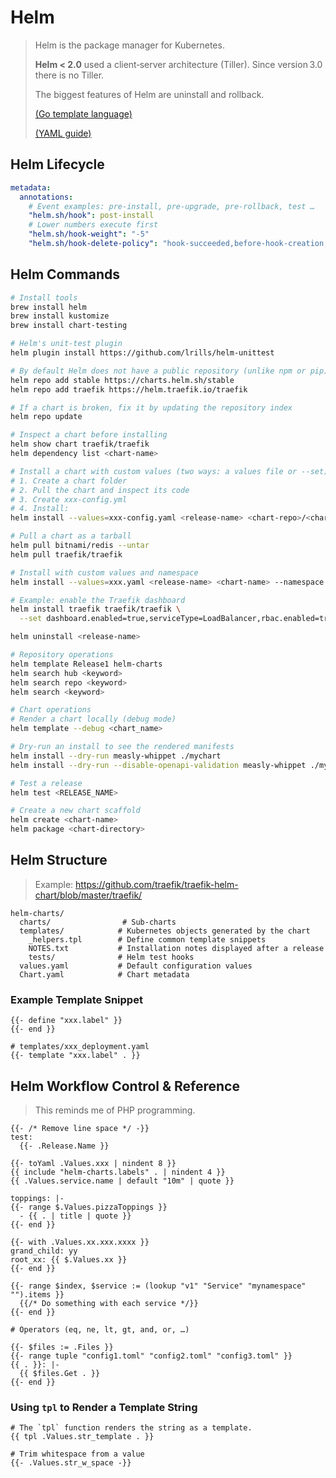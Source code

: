 # Helm

> Helm is the package manager for Kubernetes.
>
> **Helm < 2.0** used a client‑server architecture (Tiller). Since version 3.0 there is no Tiller.
>
> The biggest features of Helm are uninstall and rollback.
>
> [(Go template language)](https://pkg.go.dev/text/template)
>
> [(YAML guide)](https://helm.sh/docs/chart_template_guide/yaml_techniques/)

## Helm Lifecycle

```yaml
metadata:
  annotations:
    # Event examples: pre-install, pre-upgrade, pre-rollback, test …
    "helm.sh/hook": post-install
    # Lower numbers execute first
    "helm.sh/hook-weight": "-5"
    "helm.sh/hook-delete-policy": "hook-succeeded,before-hook-creation,hook-failed"
```

## Helm Commands

```bash
# Install tools
brew install helm
brew install kustomize
brew install chart-testing

# Helm's unit‑test plugin
helm plugin install https://github.com/lrills/helm-unittest

# By default Helm does not have a public repository (unlike npm or pip)
helm repo add stable https://charts.helm.sh/stable
helm repo add traefik https://helm.traefik.io/traefik

# If a chart is broken, fix it by updating the repository index
helm repo update

# Inspect a chart before installing
helm show chart traefik/traefik
helm dependency list <chart-name>

# Install a chart with custom values (two ways: a values file or --set)
# 1. Create a chart folder
# 2. Pull the chart and inspect its code
# 3. Create xxx-config.yml
# 4. Install:
helm install --values=xxx-config.yaml <release-name> <chart-repo>/<chart-name>

# Pull a chart as a tarball
helm pull bitnami/redis --untar
helm pull traefik/traefik

# Install with custom values and namespace
helm install --values=xxx.yaml <release-name> <chart-name> --namespace kube-system

# Example: enable the Traefik dashboard
helm install traefik traefik/traefik \
  --set dashboard.enabled=true,serviceType=LoadBalancer,rbac.enabled=true,dashboard.domain=traefik.local

helm uninstall <release-name>

# Repository operations
helm template Release1 helm-charts
helm search hub <keyword>
helm search repo <keyword>
helm search <keyword>

# Chart operations
# Render a chart locally (debug mode)
helm template --debug <chart_name>

# Dry‑run an install to see the rendered manifests
helm install --dry-run measly-whippet ./mychart
helm install --dry-run --disable-openapi-validation measly-whippet ./mychart

# Test a release
helm test <RELEASE_NAME>

# Create a new chart scaffold
helm create <chart-name>
helm package <chart-directory>
```

## Helm Structure

> Example: https://github.com/traefik/traefik-helm-chart/blob/master/traefik/

```
helm-charts/
  charts/                # Sub‑charts
  templates/            # Kubernetes objects generated by the chart
    _helpers.tpl        # Define common template snippets
    NOTES.txt           # Installation notes displayed after a release
    tests/              # Helm test hooks
  values.yaml           # Default configuration values
  Chart.yaml            # Chart metadata
```

### Example Template Snippet

```gotemplate
{{- define "xxx.label" }}
{{- end }}

# templates/xxx_deployment.yaml
{{- template "xxx.label" . }}
```

## Helm Workflow Control & Reference

> This reminds me of PHP programming.

```gotemplate
{{- /* Remove line space */ -}}
test:
  {{- .Release.Name }}

{{- toYaml .Values.xxx | nindent 8 }}
{{ include "helm-charts.labels" . | nindent 4 }}
{{ .Values.service.name | default "10m" | quote }}

toppings: |-
{{- range $.Values.pizzaToppings }}
  - {{ . | title | quote }}
{{- end }}

{{- with .Values.xx.xxx.xxxx }}
grand_child: yy
root_xx: {{ $.Values.xx }}
{{- end }}

{{- range $index, $service := (lookup "v1" "Service" "mynamespace" "").items }}
  {{/* Do something with each service */}}
{{- end }}

# Operators (eq, ne, lt, gt, and, or, …)

{{- $files := .Files }}
{{- range tuple "config1.toml" "config2.toml" "config3.toml" }}
{{ . }}: |-
  {{ $files.Get . }}
{{- end }}
```

### Using `tpl` to Render a Template String

```gotemplate
# The `tpl` function renders the string as a template.
{{ tpl .Values.str_template . }}

# Trim whitespace from a value
{{- .Values.str_w_space -}}
```
